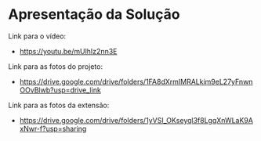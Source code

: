 # Apresentação da Solução

Link para o vídeo:
- https://youtu.be/mUlhIz2nn3E

Link para as fotos do projeto:
- https://drive.google.com/drive/folders/1FA8dXrmIMRALkim9eL27yFnwnOOvBlwb?usp=drive_link

Link para as fotos da extensão:
- https://drive.google.com/drive/folders/1yVSI_OKseyql3f8LgqXnWLaK9AxNwr-f?usp=sharing
